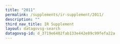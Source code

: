 ```yaml
---
title: "2011"
permalink: /supplements/ir-supplement/2011/
description: ""
third_nav_title: IR Supplement
layout: datagovsg-search
datagovsg-id: d_3719e6482fab133e442e89c99fefa22a
---
```

